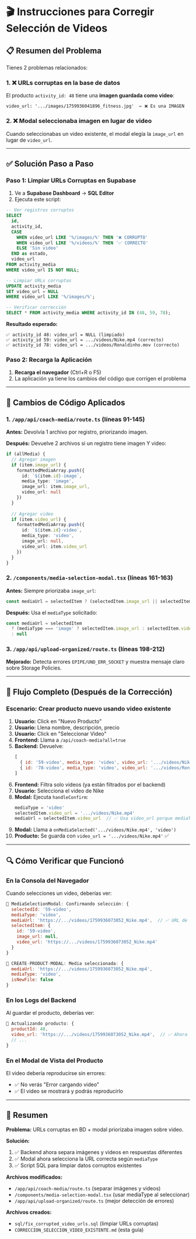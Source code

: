 # 🎬 Instrucciones para Corregir Selección de Videos

## 📋 Resumen del Problema

Tienes 2 problemas relacionados:

### 1. ❌ URLs corruptas en la base de datos
El producto `activity_id: 48` tiene una **imagen guardada como video**:

```
video_url: '.../images/1759936041896_fitness.jpg'  ← ❌ Es una IMAGEN
```

### 2. ❌ Modal seleccionaba imagen en lugar de video
Cuando seleccionabas un video existente, el modal elegía la `image_url` en lugar de `video_url`.

---

## ✅ Solución Paso a Paso

### Paso 1: Limpiar URLs Corruptas en Supabase

1. Ve a **Supabase Dashboard** → **SQL Editor**
2. Ejecuta este script:

```sql
-- Ver registros corruptos
SELECT 
  id,
  activity_id,
  CASE 
    WHEN video_url LIKE '%/images/%' THEN '❌ CORRUPTO'
    WHEN video_url LIKE '%/videos/%' THEN '✅ CORRECTO'
    ELSE 'Sin video'
  END as estado,
  video_url
FROM activity_media
WHERE video_url IS NOT NULL;

-- Limpiar URLs corruptas
UPDATE activity_media
SET video_url = NULL
WHERE video_url LIKE '%/images/%';

-- Verificar corrección
SELECT * FROM activity_media WHERE activity_id IN (48, 59, 78);
```

**Resultado esperado:**
```
✅ activity_id 48: video_url = NULL (limpiado)
✅ activity_id 59: video_url = .../videos/Nike.mp4 (correcto)
✅ activity_id 78: video_url = .../videos/Ronaldinho.mov (correcto)
```

### Paso 2: Recarga la Aplicación

1. **Recarga el navegador** (Ctrl+R o F5)
2. La aplicación ya tiene los cambios del código que corrigen el problema

---

## 🔧 Cambios de Código Aplicados

### 1. `/app/api/coach-media/route.ts` (líneas 91-145)

**Antes:** Devolvía 1 archivo por registro, priorizando imagen.

**Después:** Devuelve 2 archivos si un registro tiene imagen Y video:

```typescript
if (allMedia) {
  // Agregar imagen
  if (item.image_url) {
    formattedMediaArray.push({
      id: `${item.id}-image`,
      media_type: 'image',
      image_url: item.image_url,
      video_url: null
    })
  }
  
  // Agregar video
  if (item.video_url) {
    formattedMediaArray.push({
      id: `${item.id}-video`,
      media_type: 'video',
      image_url: null,
      video_url: item.video_url
    })
  }
}
```

### 2. `/components/media-selection-modal.tsx` (líneas 161-163)

**Antes:** Siempre priorizaba `image_url`:

```typescript
const mediaUrl = selectedItem ? (selectedItem.image_url || selectedItem.video_url) : null
```

**Después:** Usa el `mediaType` solicitado:

```typescript
const mediaUrl = selectedItem 
  ? (mediaType === 'image' ? selectedItem.image_url : selectedItem.video_url)
  : null
```

### 3. `/app/api/upload-organized/route.ts` (líneas 198-212)

**Mejorado:** Detecta errores `EPIPE/UND_ERR_SOCKET` y muestra mensaje claro sobre Storage Policies.

---

## 🎯 Flujo Completo (Después de la Corrección)

### Escenario: Crear producto nuevo usando video existente

1. **Usuario:** Click en "Nuevo Producto"
2. **Usuario:** Llena nombre, descripción, precio
3. **Usuario:** Click en "Seleccionar Video"
4. **Frontend:** Llama a `/api/coach-media?all=true`
5. **Backend:** Devuelve:
   ```javascript
   [
     { id: '59-video', media_type: 'video', video_url: '.../videos/Nike.mp4' },
     { id: '78-video', media_type: 'video', video_url: '.../videos/Ronaldinho.mov' }
   ]
   ```
6. **Frontend:** Filtra solo videos (ya están filtrados por el backend)
7. **Usuario:** Selecciona el video de Nike
8. **Modal:** Ejecuta `handleConfirm`:
   ```typescript
   mediaType = 'video'
   selectedItem.video_url = '.../videos/Nike.mp4'
   mediaUrl = selectedItem.video_url  // ✅ Usa video_url porque mediaType es 'video'
   ```
9. **Modal:** Llama a `onMediaSelected('.../videos/Nike.mp4', 'video')`
10. **Producto:** Se guarda con `video_url = '.../videos/Nike.mp4'` ✅

---

## 🔍 Cómo Verificar que Funcionó

### En la Consola del Navegador

Cuando selecciones un video, deberías ver:

```javascript
🎯 MediaSelectionModal: Confirmando selección: {
  selectedId: '59-video',
  mediaType: 'video',
  mediaUrl: 'https://.../videos/1759936073052_Nike.mp4',  // ✅ URL de video correcta
  selectedItem: {
    id: '59-video',
    image_url: null,
    video_url: 'https://.../videos/1759936073052_Nike.mp4'
  }
}

🎯 CREATE-PRODUCT-MODAL: Media seleccionada: {
  mediaUrl: 'https://.../videos/1759936073052_Nike.mp4',
  mediaType: 'video',
  isNewFile: false
}
```

### En los Logs del Backend

Al guardar el producto, deberías ver:

```javascript
🔄 Actualizando producto: {
  productId: 48,
  video_url: 'https://.../videos/1759936073052_Nike.mp4',  // ✅ Ahora es un .mp4
  // ...
}
```

### En el Modal de Vista del Producto

El video debería reproducirse sin errores:
- ✅ No verás "Error cargando video"
- ✅ El video se mostrará y podrás reproducirlo

---

## 📝 Resumen

**Problema:** URLs corruptas en BD + modal priorizaba imagen sobre video.

**Solución:** 
1. ✅ Backend ahora separa imágenes y videos en respuestas diferentes
2. ✅ Modal ahora selecciona la URL correcta según `mediaType`
3. ✅ Script SQL para limpiar datos corruptos existentes

**Archivos modificados:**
- `/app/api/coach-media/route.ts` (separar imágenes y videos)
- `/components/media-selection-modal.tsx` (usar mediaType al seleccionar)
- `/app/api/upload-organized/route.ts` (mejor detección de errores)

**Archivos creados:**
- `sql/fix_corrupted_video_urls.sql` (limpiar URLs corruptas)
- `CORRECCION_SELECCION_VIDEO_EXISTENTE.md` (esta guía)





